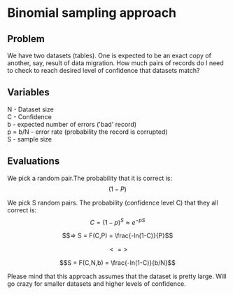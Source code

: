 # Binomial sampling approach

## Problem

We have two datasets (tables).
One is expected to be an exact copy of another, say, result of data migration.
How much pairs of records do I need to check to reach desired level of confidence that datasets match?

## Variables

N - Dataset size\
C - Confidence\
b - expected number of errors ('bad' record)\
p = b/N - error rate (probability the record is corrupted)\
S - sample size

## Evaluations

We pick a random pair.The probability that it is correct is:\
$$(1-P)$$

We pick S random pairs. The probability (confidence level C) that they all correct is:\
$$C = (1-p)^S ≈ e^{-pS}$$

$$=> S = F(C,P) = \frac{-ln(1-C)}{P}$$

$$<=>$$

$$S = F(C,N,b) = \frac{-ln(1-C)}{b/N}$$

Please mind that this approach assumes that the dataset is pretty large.
Will go crazy for smaller datasets and higher levels of confidence.
